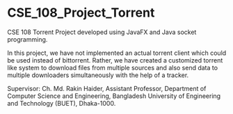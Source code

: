 # CSE_108_Project_Torrent
CSE 108 Torrent Project developed using JavaFX and Java socket programming.

In this project, we have not implemented an actual torrent client which could be used instead of bittorrent. Rather, we have created a customized torrent like system to download files from multiple sources and also send data to multiple downloaders simultaneously with the help of a tracker. 

Supervisor: Ch. Md. Rakin Haider, Assistant Professor, Department of Computer Science and Engineering, Bangladesh University of Engineering and Technology (BUET), Dhaka-1000.
